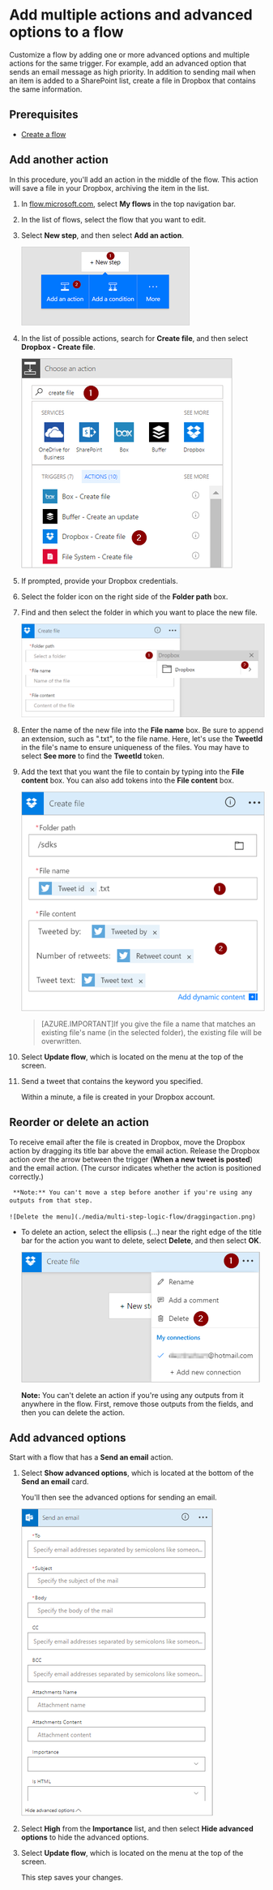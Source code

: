 <properties
    pageTitle="Add an advanced option and multiple actions | Microsoft Flow"
    description="Expand a flow to include an advanced option, such as setting email to high priority, and add another action for the same event."
    services=""
    suite="flow"
    documentationCenter="na"
    authors="stepsic-microsoft-com"
    manager="anneta"
    editor=""
    tags=""/>

<tags
   ms.service="flow"
   ms.devlang="na"
   ms.topic="article"
   ms.tgt_pltfrm="na"
   ms.workload="na"
   ms.date="04/20/2017"
   ms.author="stepsic"/>

# Add multiple actions and advanced options to a flow #

Customize a flow by adding one or more advanced options and multiple actions for the same trigger. For example, add an advanced option that sends an email message as high priority. In addition to sending mail when an item is added to a SharePoint list, create a file in Dropbox that contains the same information.

## Prerequisites ##

- [Create a flow](get-started-logic-flow.md)

## Add another action ##

In this procedure, you'll add an action in the middle of the flow. This action will save a file in your Dropbox, archiving the item in the list.

1. In [flow.microsoft.com](https://flow.microsoft.com), select **My flows** in the top navigation bar.

1. In the list of flows, select the flow that you want to edit.

1. Select **New step**, and then select **Add an action**.

    ![Collapsed add](./media/multi-step-logic-flow/add-action.png)

1. In the list of possible actions, search for **Create file**, and then select **Dropbox - Create file**.

    ![search create file](./media/multi-step-logic-flow/create-file-search.png)

1. If prompted, provide your Dropbox credentials.

1. Select the folder icon on the right side of the **Folder path** box.
1. Find and then select the folder in which you want to place the new file.

    ![search create file](./media/multi-step-logic-flow/create-file-folder.png)

1. Enter the name of the new file into the **File name** box. Be sure to append an extension, such as ".txt", to the file name. Here, let's use the **TweetId** in the file's name to ensure uniqueness of the files. You may have to select **See more** to find the **TweetId** token.
1. Add the text that you want the file to contain by typing into the **File content** box. You can also add tokens into the **File content** box.

    ![file name and contents](./media/multi-step-logic-flow/create-file-name-and-contents.png)

    >[AZURE.IMPORTANT]If you give the file a name that matches an existing file's name (in the selected folder), the existing file will be overwritten.

1. Select **Update flow**, which is located on the menu at the top of the screen.

1. Send a tweet that contains the keyword you specified.

    Within a minute, a file is created in your Dropbox account.

## Reorder or delete an action ##

To receive email after the file is created in Dropbox, move the Dropbox action by dragging its title bar above the email action. Release the Dropbox action over the arrow between the trigger (**When a new tweet is posted**) and the email action. (The cursor indicates whether the action is positioned correctly.)

     **Note:** You can't move a step before another if you're using any outputs from that step.

    ![Delete the menu](./media/multi-step-logic-flow/draggingaction.png)

- To delete an action, select the ellipsis (...) near the right edge of the title bar for the action you want to delete, select **Delete**, and then select **OK**.

    ![Delete the menu](./media/multi-step-logic-flow/deletemenu.png)

     **Note:** You can't delete an action if you're using any outputs from it anywhere in the flow. First, remove those outputs from the fields, and then you can delete the action.

## Add advanced options ##

Start with a flow that has a **Send an email** action.

1. Select **Show advanced options**, which is located at the bottom of the **Send an email** card.

     You'll then see the advanced options for sending an email.

    ![Sharepoint triggers](./media/multi-step-logic-flow/advanced.png)

1. Select **High** from the **Importance** list, and then select **Hide advanced options** to hide the advanced options.

1. Select **Update flow**, which is located on the menu at the top of the screen.

     This step saves your changes.
